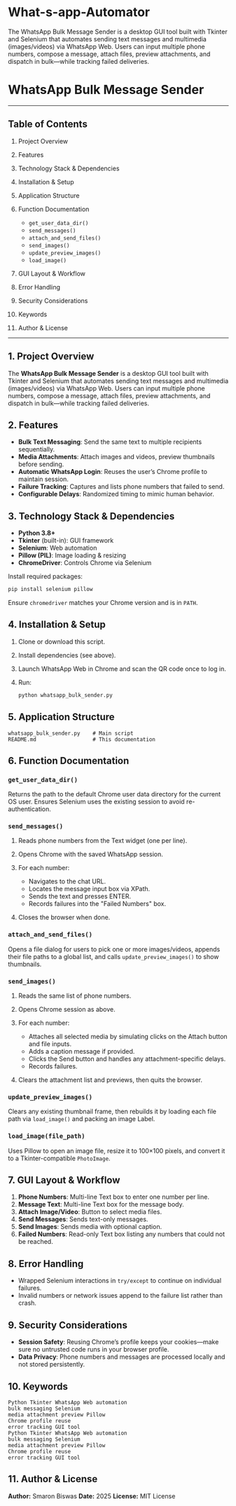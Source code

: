 # What-s-app-Automator
The WhatsApp Bulk Message Sender is a desktop GUI tool built with Tkinter and Selenium that automates sending text messages and multimedia (images/videos) via WhatsApp Web. Users can input multiple phone numbers, compose a message, attach files, preview attachments, and dispatch in bulk—while tracking failed deliveries.
# WhatsApp Bulk Message Sender

---

## Table of Contents

1. Project Overview
2. Features
3. Technology Stack & Dependencies
4. Installation & Setup
5. Application Structure
6. Function Documentation

   * `get_user_data_dir()`
   * `send_messages()`
   * `attach_and_send_files()`
   * `send_images()`
   * `update_preview_images()`
   * `load_image()`
7. GUI Layout & Workflow
8. Error Handling
9. Security Considerations
10. Keywords
11. Author & License

---

## 1. Project Overview

The **WhatsApp Bulk Message Sender** is a desktop GUI tool built with Tkinter and Selenium that automates sending text messages and multimedia (images/videos) via WhatsApp Web. Users can input multiple phone numbers, compose a message, attach files, preview attachments, and dispatch in bulk—while tracking failed deliveries.

## 2. Features

* **Bulk Text Messaging**: Send the same text to multiple recipients sequentially.
* **Media Attachments**: Attach images and videos, preview thumbnails before sending.
* **Automatic WhatsApp Login**: Reuses the user’s Chrome profile to maintain session.
* **Failure Tracking**: Captures and lists phone numbers that failed to send.
* **Configurable Delays**: Randomized timing to mimic human behavior.

## 3. Technology Stack & Dependencies

* **Python 3.8+**
* **Tkinter** (built-in): GUI framework
* **Selenium**: Web automation
* **Pillow (PIL)**: Image loading & resizing
* **ChromeDriver**: Controls Chrome via Selenium

Install required packages:

```bash
pip install selenium pillow
```

Ensure `chromedriver` matches your Chrome version and is in `PATH`.

## 4. Installation & Setup

1. Clone or download this script.
2. Install dependencies (see above).
3. Launch WhatsApp Web in Chrome and scan the QR code once to log in.
4. Run:

   ```bash
   python whatsapp_bulk_sender.py
   ```

## 5. Application Structure

```
whatsapp_bulk_sender.py    # Main script
README.md                  # This documentation
```

## 6. Function Documentation

### `get_user_data_dir()`

Returns the path to the default Chrome user data directory for the current OS user. Ensures Selenium uses the existing session to avoid re-authentication.

### `send_messages()`

1. Reads phone numbers from the Text widget (one per line).
2. Opens Chrome with the saved WhatsApp session.
3. For each number:

   * Navigates to the chat URL.
   * Locates the message input box via XPath.
   * Sends the text and presses ENTER.
   * Records failures into the "Failed Numbers" box.
4. Closes the browser when done.

### `attach_and_send_files()`

Opens a file dialog for users to pick one or more images/videos, appends their file paths to a global list, and calls `update_preview_images()` to show thumbnails.

### `send_images()`

1. Reads the same list of phone numbers.
2. Opens Chrome session as above.
3. For each number:

   * Attaches all selected media by simulating clicks on the Attach button and file inputs.
   * Adds a caption message if provided.
   * Clicks the Send button and handles any attachment-specific delays.
   * Records failures.
4. Clears the attachment list and previews, then quits the browser.

### `update_preview_images()`

Clears any existing thumbnail frame, then rebuilds it by loading each file path via `load_image()` and packing an image Label.

### `load_image(file_path)`

Uses Pillow to open an image file, resize it to 100×100 pixels, and convert it to a Tkinter-compatible `PhotoImage`.

## 7. GUI Layout & Workflow

1. **Phone Numbers**: Multi-line Text box to enter one number per line.
2. **Message Text**: Multi-line Text box for the message body.
3. **Attach Image/Video**: Button to select media files.
4. **Send Messages**: Sends text-only messages.
5. **Send Images**: Sends media with optional caption.
6. **Failed Numbers**: Read-only Text box listing any numbers that could not be reached.

## 8. Error Handling

* Wrapped Selenium interactions in `try/except` to continue on individual failures.
* Invalid numbers or network issues append to the failure list rather than crash.

## 9. Security Considerations

* **Session Safety**: Reusing Chrome’s profile keeps your cookies—make sure no untrusted code runs in your browser profile.
* **Data Privacy**: Phone numbers and messages are processed locally and not stored persistently.

## 10. Keywords

```
Python Tkinter WhatsApp Web automation
bulk messaging Selenium
media attachment preview Pillow
Chrome profile reuse
error tracking GUI tool
Python Tkinter WhatsApp Web automation
bulk messaging Selenium
media attachment preview Pillow
Chrome profile reuse
error tracking GUI tool
```

## 11. Author & License

**Author:** Smaron Biswas
**Date:** 2025
**License:** MIT License

